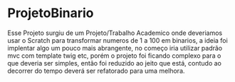 # ProjetoBinario

Esse Projeto surgiu de um Projeto/Trabalho Academico onde deveriamos usar o Scratch para transformar numeros de 1 a 100 em binarios, a ideia foi implentar algo um pouco mais abrangente, no começo iria utilizar padrão mvc com template twig etc, porém o projeto foi ficando complexo para o que deveria ser simples, então foi reduzido ao jeito que está, contudo ao decorrer do tempo deverá ser refatorado para uma melhora.